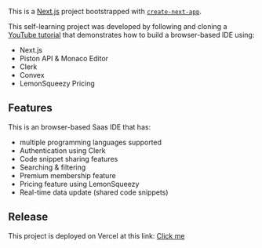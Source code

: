 This is a [Next.js](https://nextjs.org) project bootstrapped with [`create-next-app`](https://nextjs.org/docs/app/api-reference/cli/create-next-app).

This self-learning project was developed by following and cloning a [YouTube tutorial](https://www.youtube.com/watch?v=fGkRQgf6Scw) that demonstrates how to build a browser-based IDE using:
- Next.js
- Piston API & Monaco Editor
- Clerk
- Convex
- LemonSqueezy Pricing

## Features

This is an browser-based Saas IDE that has:
- multiple programming languages supported
- Authentication using Clerk
- Code snippet sharing features
- Searching & filtering
- Premium membership feature
- Pricing feature using LemonSqueezy
- Real-time data update (shared code snippets)

## Release

This project is deployed on Vercel at this link: [Click me](https://tut-codecraft.vercel.app)